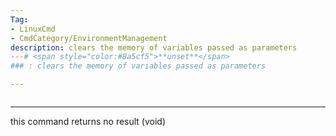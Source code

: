 ```yaml
---
Tag:
- LinuxCmd 
- CmdCategory/EnvironmentManagement
description: clears the memory of variables passed as parameters
---# <span style="color:#8a5cf5">**unset**</span>
### : clears the memory of variables passed as parameters

---
```

```

```
---
this command returns no result (void)